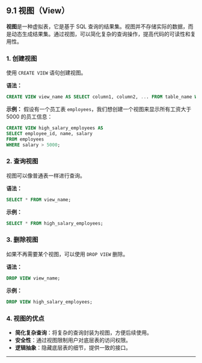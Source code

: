 ## **9.1 视图（View）**

**视图**是一种虚拟表，它是基于 SQL 查询的结果集。视图并不存储实际的数据，而是动态生成结果集。通过视图，可以简化复杂的查询操作，提高代码的可读性和复用性。

### **1. 创建视图**

使用 `CREATE VIEW` 语句创建视图。

**语法：**

```sql
CREATE VIEW view_name AS SELECT column1, column2, ... FROM table_name WHERE condition;
```

**示例：**
假设有一个员工表 `employees`，我们想创建一个视图来显示所有工资大于 5000 的员工信息：

```sql
CREATE VIEW high_salary_employees AS
SELECT employee_id, name, salary
FROM employees
WHERE salary > 5000;
```

### **2. 查询视图**

视图可以像普通表一样进行查询。

**语法：**

```sql
SELECT * FROM view_name;
```

**示例：**

```sql
SELECT * FROM high_salary_employees;
```

### **3. 删除视图**

如果不再需要某个视图，可以使用 `DROP VIEW` 删除。

**语法：**

```sql
DROP VIEW view_name;
```

**示例：**

```sql
DROP VIEW high_salary_employees;
```

### **4. 视图的优点**

- **简化复杂查询**：将复杂的查询封装为视图，方便后续使用。
- **安全性**：通过视图限制用户对底层表的访问权限。
- **逻辑抽象**：隐藏底层表的细节，提供一致的接口。

---